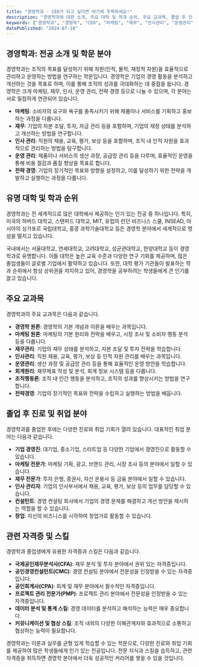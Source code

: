 ```yaml
---
title: "경영학과 - CEO가 되고 싶다면 여기에 주목하세요!"
description: "경영학과에 대한 소개, 주요 대학 및 학과 순위, 주요 교과목, 졸업 후 진로 및 취업 분야, 관련 자격증 및 스킬 등 경영학과에 대한 모든 것을 알아보세요."
keywords: ["경영학과", "경영학", "CEO", "마케팅", "재무", "인사관리", "운영관리", "전략경영", "대학 순위", "졸업 후 진로", "취업 분야", "자격증", "스킬"]
datePublished: "2024-07-18"
---
```


## 경영학과: 전공 소개 및 학문 분야

경영학과는 조직의 목표를 달성하기 위해 자원(인적, 물적, 재정적 자원)을 효율적으로 관리하고 운영하는 방법을 연구하는 학문입니다. 경영학은 기업의 경영 활동을 분석하고 개선하는 것을 목표로 하며, 이를 통해 조직의 성과를 극대화하는 데 중점을 둡니다. 경영학은 크게 마케팅, 재무, 인사, 운영 관리, 전략 경영 등으로 나눌 수 있으며, 각 분야는 서로 밀접하게 연관되어 있습니다.

- **마케팅**: 소비자의 요구와 욕구를 충족시키기 위해 제품이나 서비스를 기획하고 홍보하는 과정을 다룹니다.
- **재무**: 기업의 자본 조달, 투자, 자금 관리 등을 포함하며, 기업의 재정 상태를 분석하고 개선하는 방법을 연구합니다.
- **인사 관리**: 직원의 채용, 교육, 평가, 보상 등을 포함하며, 조직 내 인적 자원을 효과적으로 관리하는 방법을 탐구합니다.
- **운영 관리**: 제품이나 서비스의 생산 과정, 공급망 관리 등을 다루며, 효율적인 운영을 통해 비용 절감과 품질 향상을 목표로 합니다.
- **전략 경영**: 기업의 장기적인 목표와 방향을 설정하고, 이를 달성하기 위한 전략을 개발하고 실행하는 과정을 다룹니다.

## 유명 대학 및 학과 순위

경영학과는 전 세계적으로 많은 대학에서 제공하는 인기 있는 전공 중 하나입니다. 특히, 미국의 하버드 대학교, 스탠퍼드 대학교, MIT, 유럽의 런던 비즈니스 스쿨, INSEAD, 아시아의 싱가포르 국립대학교, 홍콩 과학기술대학교 등은 경영학 분야에서 세계적으로 명성을 떨치고 있습니다.

국내에서는 서울대학교, 연세대학교, 고려대학교, 성균관대학교, 한양대학교 등이 경영학과로 유명합니다. 이들 대학은 높은 교육 수준과 다양한 연구 기회를 제공하며, 많은 졸업생들이 글로벌 기업에서 활약하고 있습니다. 또한, 대학 평가 기관들이 발표하는 학과 순위에서 항상 상위권을 차지하고 있어, 경영학을 공부하려는 학생들에게 큰 인기를 끌고 있습니다.

## 주요 교과목

경영학과의 주요 교과목은 다음과 같습니다. 

- **경영학 원론**: 경영학의 기본 개념과 이론을 배우는 과목입니다.
- **마케팅 원론**: 마케팅의 기본 원리와 전략을 배우고, 시장 조사 및 소비자 행동 분석 등을 다룹니다.
- **재무관리**: 기업의 재무 상태를 분석하고, 자본 조달 및 투자 전략을 학습합니다.
- **인사관리**: 직원 채용, 교육, 평가, 보상 등 인적 자원 관리를 배우는 과목입니다.
- **운영관리**: 생산 과정 및 공급망 관리 등을 통해 효율적인 운영 방안을 학습합니다.
- **회계원리**: 재무제표 작성 및 분석, 회계 정보 시스템 등을 다룹니다.
- **조직행동론**: 조직 내 인간 행동을 분석하고, 조직의 성과를 향상시키는 방법을 연구합니다.
- **전략경영**: 기업의 장기적인 목표와 전략을 수립하고 실행하는 방법을 배웁니다.

## 졸업 후 진로 및 취업 분야

경영학과를 졸업한 후에는 다양한 진로와 취업 기회가 열려 있습니다. 대표적인 취업 분야는 다음과 같습니다.

- **기업 경영진**: 대기업, 중소기업, 스타트업 등 다양한 기업에서 경영진으로 활동할 수 있습니다.
- **마케팅 전문가**: 마케팅 기획, 광고, 브랜드 관리, 시장 조사 등의 분야에서 일할 수 있습니다.
- **재무 전문가**: 투자 은행, 증권사, 자산 운용사 등 금융 분야에서 일할 수 있습니다.
- **인사 관리자**: 기업의 인사부서에서 채용, 교육, 평가, 보상 등의 업무를 담당할 수 있습니다.
- **컨설턴트**: 경영 컨설팅 회사에서 기업의 경영 문제를 해결하고 개선 방안을 제시하는 역할을 할 수 있습니다.
- **창업**: 자신의 비즈니스를 시작하여 창업가로 활동할 수 있습니다.

## 관련 자격증 및 스킬

경영학과 졸업생에게 유용한 자격증과 스킬은 다음과 같습니다.

- **국제공인재무분석사(CFA)**: 재무 분석 및 투자 분야에서 권위 있는 자격증입니다.
- **공인경영컨설턴트(CMC)**: 경영 컨설팅 분야에서 전문성을 인정받을 수 있는 자격증입니다.
- **공인회계사(CPA)**: 회계 및 재무 분야에서 필수적인 자격증입니다.
- **프로젝트 관리 전문가(PMP)**: 프로젝트 관리 분야에서 전문성을 인정받을 수 있는 자격증입니다.
- **데이터 분석 및 통계 스킬**: 경영 데이터를 분석하고 해석하는 능력은 매우 중요합니다.
- **커뮤니케이션 및 협상 스킬**: 조직 내외의 다양한 이해관계자와 효과적으로 소통하고 협상하는 능력이 필요합니다.

경영학과는 이론과 실무를 균형 있게 학습할 수 있는 학문으로, 다양한 진로와 취업 기회를 제공하여 많은 학생들에게 인기 있는 전공입니다. 전문 지식과 스킬을 습득하고, 관련 자격증을 취득하면 경영학 분야에서 더욱 성공적인 커리어를 쌓을 수 있을 것입니다.
